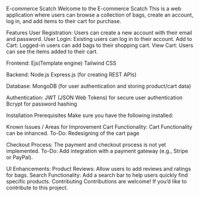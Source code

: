E-commerce Scatch
Welcome to the E-commerce Scatch This is a  web application where users can browse a collection of bags, create an account, log in, and add items to their cart for purchase.

Features
User Registration: Users can create a new account with their email and password.
User Login: Existing users can log in to their account.
Add to Cart: Logged-in users can add bags to their shopping cart.
View Cart: Users can see the items added to their cart.

Frontend:
Ejs(Template engine)
Tailwind CSS

Backend:
Node.js
Express.js (for creating REST APIs)

Database:
MongoDB (for user authentication and storing product/cart data)

Authentication:
JWT (JSON Web Tokens) for secure user authentication
Bcrypt for password hashing

Installation
Prerequisites
Make sure you have the following installed:

Known Issues / Areas for Improvement
Cart Functionality:
Cart Functionality can be inhanced.
To-Do: Redesigning of the cart page

Checkout Process:
The payment and checkout process is not yet implemented.
To-Do: Add integration with a payment gateway (e.g., Stripe or PayPal).

UI Enhancements:
Product Reviews: Allow users to add reviews and ratings for bags.
Search Functionality: Add a search bar to help users quickly find specific products.
Contributing
Contributions are welcome! If you’d like to contribute to this project.
